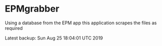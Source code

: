 # EPMgrabber
Using a database from the EPM app this application scrapes the files as required


Latest backup: Sun Aug 25 18:04:01 UTC 2019
